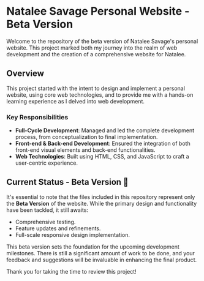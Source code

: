 # Natalee Savage Personal Website - Beta Version

Welcome to the repository of the beta version of Natalee Savage's personal website. This project marked both my journey into the realm of web development and the creation of a comprehensive website for Natalee.

## Overview

This project started with the intent to design and implement a personal website, using core web technologies, and to provide me with a hands-on learning experience as I delved into web development. 

### Key Responsibilities

- **Full-Cycle Development**: Managed and led the complete development process, from conceptualization to final implementation.
- **Front-end & Back-end Development**: Ensured the integration of both front-end visual elements and back-end functionalities.
- **Web Technologies**: Built using HTML, CSS, and JavaScript to craft a user-centric experience. 

## Current Status - Beta Version 🚧

It's essential to note that the files included in this repository represent only the **Beta Version** of the website. While the primary design and functionality have been tackled, it still awaits:

- Comprehensive testing.
- Feature updates and refinements.
- Full-scale responsive design implementation.

This beta version sets the foundation for the upcoming development milestones. There is still a significant amount of work to be done, and your feedback and suggestions will be invaluable in enhancing the final product.

Thank you for taking the time to review this project!
